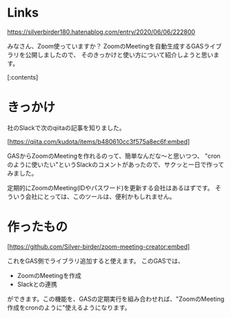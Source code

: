 <!-- 
title: ZoomのMeetingを自動生成するGASライブラリ zoom-meeting-creator を作った
date: 2020-06-06T22:28:00+09:00
draft: false
description: description
image: 
icon: 😎
-->
# Links
https://silverbirder180.hatenablog.com/entry/2020/06/06/222800

みなさん、Zoom使っていますか？ 
ZoomのMeetingを自動生成するGASライブラリを公開しましたので、
そのきっかけと使い方について紹介しようと思います。

[:contents]

# きっかけ
社のSlackで次のqiitaの記事を知りました。

[https://qiita.com/kudota/items/b480610cc3f575a8ec6f:embed]

GASからZoomのMeetingを作れるのって、簡単なんだな〜と思いつつ、
"cronのように使いたい"というSlackのコメントがあったので、サクッと一日で作ってみました。

定期的にZoomのMeeting(IDやパスワード)を更新する会社はあるはずです。
そういう会社にとっては、このツールは、便利かもしれません。

# 作ったもの

[https://github.com/Silver-birder/zoom-meeting-creator:embed]

これをGAS側でライブラリ追加すると使えます。
このGASでは、

* ZoomのMeetingを作成
* Slackとの連携

ができます。この機能を、GASの定期実行を組み合わせれば、"ZoomのMeeting作成をcronのように"使えるようになります。
